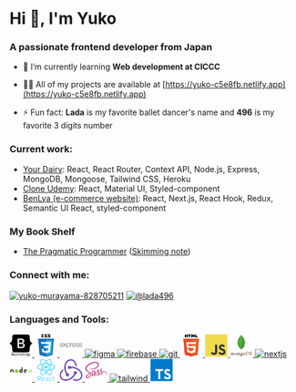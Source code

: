 <h1>Hi 👋, I'm Yuko</h1>
<h3>A passionate frontend developer from Japan</h3>

- 🌱 I’m currently learning **Web development at CICCC**

- 👨‍💻 All of my projects are available at [https://yuko-c5e8fb.netlify.app](https://yuko-c5e8fb.netlify.app)

- ⚡ Fun fact: **Lada** is my favorite ballet dancer's name and **496** is my favorite 3 digits number

<!--
**Lada496/Lada496** is a ✨ _special_ ✨ repository because its `README.md` (this file) appears on your GitHub profile.

Here are some ideas to get you started:

- 🔭 I’m currently working on ...
- 🌱 I’m currently learning ...
- 👯 I’m looking to collaborate on ...
- 🤔 I’m looking for help with ...
- 💬 Ask me about ...
- 📫 How to reach me: ...
- 😄 Pronouns: ...
- ⚡ Fun fact: ...
-->


### Current work:
* [Your Dairy](https://github.com/Lada496/mern-blog): React, React Router, Context API, Node.js, Express, MongoDB, Mongoose, Tailwind CSS, Heroku
* [Clone Udemy](https://github.com/Lada496/clone-udemy): React, Material UI, Styled-component
* [BenLya (e-commerce website)](https://github.com/Lada496/benlya): React, Next.js, React Hook, Redux, Semantic UI React, styled-component

### My Book Shelf
- [The Pragmatic Programmer](https://www.amazon.ca/Pragmatic-Programmer-journey-mastery-Anniversary/dp/0135957052/ref=sr_1_1?gclid=Cj0KCQiAsoycBhC6ARIsAPPbeLuQE22NLUboOrxTCTkCDffsW7NJgnjxrnFf-UxYJ2Z4Rd2UcO9aVLwaAodVEALw_wcB&hvadid=231002866512&hvdev=c&hvlocphy=9001551&hvnetw=g&hvqmt=e&hvrand=10627164096722577778&hvtargid=kwd-302199567278&hydadcr=23310_10308556&keywords=the+pragmatic+programmer&qid=1669617040&qu=eyJxc2MiOiIxLjMwIiwicXNhIjoiMC42OSIsInFzcCI6IjAuNjgifQ%3D%3D&sr=8-1) ([Skimming note](https://www.notion.so/Skimming-Note-The-Pragmatic-Programmer-acacbd4102c042db8b00de539cd4b5d7))

<h3 align="left">Connect with me:</h3>
<p align="left">
<a href="https://linkedin.com/in/yuko-murayama-828705211" target="blank"><img align="center" src="https://raw.githubusercontent.com/rahuldkjain/github-profile-readme-generator/master/src/images/icons/Social/linked-in-alt.svg" alt="yuko-murayama-828705211" height="30" width="40" /></a>
<a href="https://medium.com/@lada496" target="blank"><img align="center" src="https://raw.githubusercontent.com/rahuldkjain/github-profile-readme-generator/master/src/images/icons/Social/medium.svg" alt="@lada496" height="30" width="40" /></a>
</p>
<h3 align="left">Languages and Tools:</h3>

<p align="left"> <a href="https://getbootstrap.com" target="_blank" rel="noreferrer"> <img src="https://raw.githubusercontent.com/devicons/devicon/master/icons/bootstrap/bootstrap-plain-wordmark.svg" alt="bootstrap" width="40" height="40"/> </a> <a href="https://www.w3schools.com/css/" target="_blank" rel="noreferrer"> <img src="https://raw.githubusercontent.com/devicons/devicon/master/icons/css3/css3-original-wordmark.svg" alt="css3" width="40" height="40"/> </a> <a href="https://expressjs.com" target="_blank" rel="noreferrer"> <img src="https://raw.githubusercontent.com/devicons/devicon/master/icons/express/express-original-wordmark.svg" alt="express" width="40" height="40"/> </a> <a href="https://www.figma.com/" target="_blank" rel="noreferrer"> <img src="https://www.vectorlogo.zone/logos/figma/figma-icon.svg" alt="figma" width="40" height="40"/> </a> <a href="https://firebase.google.com/" target="_blank" rel="noreferrer"> <img src="https://www.vectorlogo.zone/logos/firebase/firebase-icon.svg" alt="firebase" width="40" height="40"/> </a> <a href="https://git-scm.com/" target="_blank" rel="noreferrer"> <img src="https://www.vectorlogo.zone/logos/git-scm/git-scm-icon.svg" alt="git" width="40" height="40"/> </a> <a href="https://www.w3.org/html/" target="_blank" rel="noreferrer"> <img src="https://raw.githubusercontent.com/devicons/devicon/master/icons/html5/html5-original-wordmark.svg" alt="html5" width="40" height="40"/> </a> <a href="https://developer.mozilla.org/en-US/docs/Web/JavaScript" target="_blank" rel="noreferrer"> <img src="https://raw.githubusercontent.com/devicons/devicon/master/icons/javascript/javascript-original.svg" alt="javascript" width="40" height="40"/> </a> <a href="https://jestjs.io" target="_blank" rel="noreferrer"> <img src="https://raw.githubusercontent.com/devicons/devicon/master/icons/mongodb/mongodb-original-wordmark.svg" alt="mongodb" width="40" height="40"/> </a> <a href="https://nextjs.org/" target="_blank" rel="noreferrer"> <img src="https://cdn.worldvectorlogo.com/logos/nextjs-2.svg" alt="nextjs" width="40" height="40"/> </a> <a href="https://nodejs.org" target="_blank" rel="noreferrer"> <img src="https://raw.githubusercontent.com/devicons/devicon/master/icons/nodejs/nodejs-original-wordmark.svg" alt="nodejs" width="40" height="40"/> </a> <a href="https://reactjs.org/" target="_blank" rel="noreferrer"> <img src="https://raw.githubusercontent.com/devicons/devicon/master/icons/react/react-original-wordmark.svg" alt="react" width="40" height="40"/> </a> <a href="https://redux.js.org" target="_blank" rel="noreferrer"> <img src="https://raw.githubusercontent.com/devicons/devicon/master/icons/redux/redux-original.svg" alt="redux" width="40" height="40"/> </a> <a href="https://sass-lang.com" target="_blank" rel="noreferrer"> <img src="https://raw.githubusercontent.com/devicons/devicon/master/icons/sass/sass-original.svg" alt="sass" width="40" height="40"/> </a> <a href="https://tailwindcss.com/" target="_blank" rel="noreferrer"> <img src="https://www.vectorlogo.zone/logos/tailwindcss/tailwindcss-icon.svg" alt="tailwind" width="40" height="40"/> </a> <a href="https://www.typescriptlang.org/" target="_blank" rel="noreferrer"> <img src="https://raw.githubusercontent.com/devicons/devicon/master/icons/typescript/typescript-original.svg" alt="typescript" width="40" height="40"/> </a> </p>

